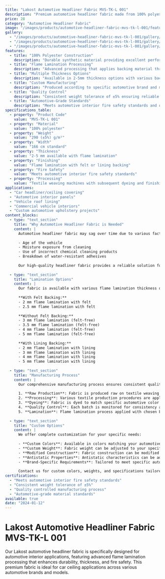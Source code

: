 ```yaml
---
title: "Lakost Automotive Headliner Fabric MVS-TK-L 001"
description: "Premium automotive headliner fabric made from 100% polyester with flame lamination processing for enhanced durability and fire safety in automotive interior applications"
price: 28
category: "Automotive Headliner Fabric"
image: "/images/products/automotive-headliner-fabric-mvs-tk-l-001/featured.png"
gallery:
  - "/images/products/automotive-headliner-fabric-mvs-tk-l-001/gallery/1.png"
  - "/images/products/automotive-headliner-fabric-mvs-tk-l-001/gallery/2.png"
  - "/images/products/automotive-headliner-fabric-mvs-tk-l-001/gallery/3.png"
features:
  - title: "100% Polyester Construction"
    description: "Durable synthetic material providing excellent performance and longevity"
  - title: "Flame Lamination Processing"
    description: "Advanced processing that applies backing material through controlled burning for enhanced safety"
  - title: "Multiple Thickness Options"
    description: "Available in 2-5mm thickness options with various backing materials"
  - title: "Custom Manufacturing"
    description: "Produced according to specific automotive brand and model requirements"
  - title: "Quality Control"
    description: "Consistent weight tolerance of ±5% ensuring reliable performance"
  - title: "Automotive-Grade Standards"
    description: "Meets automotive interior fire safety standards and quality requirements"
specifications_table:
  - property: "Product Code"
    value: "MVS-TK-L 001"
  - property: "Material"
    value: "100% polyester"
  - property: "Weight"
    value: "290 (±5%) g/m²"
  - property: "Width"
    value: "166 cm standard"
  - property: "Thickness"
    value: "2-5 mm available with flame lamination"
  - property: "Finishing"
    value: "Flame lamination with felt or lining backing"
  - property: "Fire Safety"
    value: "Meets automotive interior fire safety standards"
  - property: "Processing"
    value: "Textile weaving machines with subsequent dyeing and finishing"
applications:
  - "Car headliner/ceiling covering"
  - "Automotive interior panels"
  - "Vehicle roof lining"
  - "Commercial vehicle interiors"
  - "Custom automotive upholstery projects"
content_blocks:
  - type: "text_section"
    title: "Why Automotive Headliner Fabric is Needed"
    content: |
      Automotive headliner fabric may sag over time due to various factors:
      
      - Age of the vehicle
      - Moisture exposure from cleaning
      - Use of incorrect chemical cleaning products
      - Breakdown of water-resistant adhesives
      
      Our high-quality headliner fabric provides a reliable solution for headliner restoration and replacement projects.
  
  - type: "text_section"
    title: "Lamination Options"
    content: |
      Our fabric is available with various flame lamination thickness options:
      
      **With Felt Backing:**
      - 2 mm flame lamination with felt
      - 2.5 mm flame lamination with felt
      
      **Without Felt Backing:**
      - 3 mm flame lamination (felt-free)
      - 3.5 mm flame lamination (felt-free)
      - 4 mm flame lamination (felt-free)
      - 5 mm flame lamination (felt-free)
      
      **With Lining Backing:**
      - 2 mm flame lamination with lining
      - 3 mm flame lamination with lining
      - 4 mm flame lamination with lining
      - 5 mm flame lamination with lining
  
  - type: "text_section"
    title: "Manufacturing Process"
    content: |
      Our comprehensive manufacturing process ensures consistent quality:
      
      1. **Raw Production**: Fabric is produced raw on textile weaving machines
      2. **Processing**: Various textile production procedures are applied
      3. **Dyeing**: Fabric is dyed to match specific automotive color requirements
      4. **Quality Control**: Each batch is monitored for consistency and quality
      5. **Lamination**: Flame lamination process applied with chosen backing material
  
  - type: "text_section"
    title: "Custom Options"
    content: |
      We offer complete customization for your specific needs:
      
      - **Custom Colors**: Available in colors matching your automotive brand requirements
      - **Custom Weight**: Fabric weight can be adjusted to your specifications
      - **Modified Construction**: Fabric construction can be modified for specific applications
      - **Antistatic Properties**: Antistatic characteristics can be added upon request
      - **Brand-Specific Requirements**: Tailored to meet specific automotive manufacturer standards
      
      Contact us for custom colors, weights, and specifications tailored to your automotive project requirements.
certifications:
  - "Meets automotive interior fire safety standards"
  - "Consistent weight tolerance of ±5%"
  - "Quality controlled manufacturing process"
  - "Automotive-grade material standards"
available: true
date: "2024-01-12"
---
```


# Lakost Automotive Headliner Fabric MVS-TK-L 001

Our Lakost automotive headliner fabric is specifically designed for automotive interior applications, featuring advanced flame lamination processing that enhances durability, thickness, and fire safety. This premium fabric is ideal for car ceiling applications across various automotive brands and models. 
